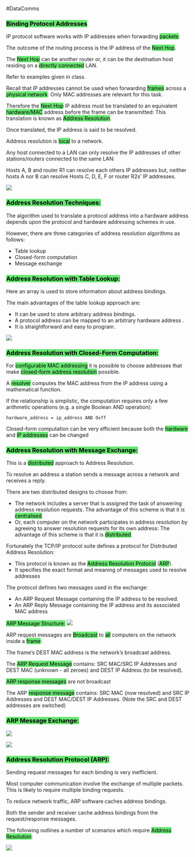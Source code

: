#DataComms 
### <mark style="background: #69E772;">Binding Protocol Addresses</mark>

IP protocol software works with IP addresses when 
forwarding <mark style="background: #69E772;">packets</mark>:

The outcome of the routing process is the IP address of the <mark style="background: #69E772;">Next Hop</mark>.

The <mark style="background: #69E772;">Next Hop</mark> can be another router or, it can be the 
destination host residing on a <mark style="background: #69E772;">directly connected</mark> LAN.

Refer to examples given in class. 

Recall that IP addresses cannot be used when forwarding <mark style="background: #69E772;">frames</mark> across a <mark style="background: #69E772;">physical network</mark>: Only MAC addresses are relevant for this task.

Therefore the <mark style="background: #69E772;">Next Hop</mark> IP address must be translated to 
an equivalent <mark style="background: #69E772;">hardware/MAC</mark> address before the frame 
can be transmitted: This translation is known as <mark style="background: #69E772;">Address Resolution</mark>.

Once translated, the IP address is said to be resolved.

Address resolution is <mark style="background: #69E772;">local</mark> to a network.

Any host connected to a LAN can only resolve the IP 
addresses of other stations/routers connected to the 
same LAN:

Hosts A, B and router R1 can resolve each others IP 
addresses but, neither hosts A nor B can resolve Hosts C, 
D, E, F or router R2s’ IP addresses.

![](https://i.imgur.com/O8122e5.png)

### <mark style="background: #69E772;">Address Resolution Techniques:</mark>

The algorithm used to translate a protocol address into a hardware address depends upon the protocol and hardware addressing schemes in use.

However, there are three categories of address resolution algorithms as follows:
- Table lookup
- Closed-form computation
- Message exchange

### <mark style="background: #69E772;">Address Resolution with Table Lookup:</mark>

Here an array is used to store information about 
address bindings.

The main advantages of the table lookup approach 
are:
- It can be used to store arbitrary address bindings. 
- A protocol address can be mapped to an arbitrary hardware address .
- It is straightforward and easy to program.

![](https://i.imgur.com/yNdXZUR.png)

### <mark style="background: #69E772;">Address Resolution with Closed-Form Computation:</mark>

For <mark style="background: #69E772;">configurable MAC addressing</mark> it is possible to choose addresses that make <mark style="background: #69E772;">closed-form address resolution</mark> possible.

A <mark style="background: #69E772;">resolver</mark> computes the MAC address from the IP address using a mathematical function.

If the relationship is simplistic, the computation requires only a few arithmetic operations (e.g. a single Boolean
AND operation):

``hardware_address = ip_address AND Oxff``

Closed-form computation can be very efficient because both the <mark style="background: #69E772;">hardware</mark> and <mark style="background: #69E772;">IP addresses</mark> can be changed

### <mark style="background: #69E772;">Address Resolution with Message Exchange:</mark>

This is a <mark style="background: #69E772;">distributed</mark> approach to Address Resolution.

To resolve an address a station sends a message across a network and receives a reply.

There are two distributed designs to choose from:
- The network includes a server that is assigned the task of answering address resolution requests. The advantage of this scheme is that it is <mark style="background: #69E772;">centralised</mark>.
- Or, each computer on the network participates in address resolution by agreeing to answer resolution requests for its own address: The advantage of this scheme is that it is <mark style="background: #69E772;">distributed</mark>.

Fortunately the TCP/IP protocol suite defines a protocol for Distributed Address Resolution:
- This protocol is known as the <mark style="background: #69E772;">Address Resolution Protocol</mark> (<mark style="background: #69E772;">ARP</mark>).
- It specifies the exact format and meaning of messages used to resolve addresses

The protocol defines two messages used in the exchange:
- An ARP Request Message containing the IP address to be resolved.
- An ARP Reply Message containing the IP address and its  associated MAC address

<mark style="background: #69E772;">ARP Message Structure:</mark>
![](https://i.imgur.com/6NkKfdM.png)

ARP request messages are <mark style="background: #69E772;">Broadcast</mark> to <mark style="background: #69E772;">all</mark> computers  on the network inside a <mark style="background: #69E772;">frame</mark>: 

The frame’s DEST MAC address is the network’s broadcast 
address.

The <mark style="background: #69E772;">ARP Request Message</mark> contains: SRC MAC/SRC IP Addresses and DEST MAC (unknown - all zeroes) and DEST IP Address (to be resolved).

<mark style="background: #69E772;">ARP response messages</mark> are not broadcast

The ARP <mark style="background: #69E772;">response message</mark> contains: SRC MAC (now resolved) and SRC IP Addresses and DEST MAC/DEST IP  Addresses. (Note the SRC and DEST addresses are switched)

### <mark style="background: #69E772;">ARP Message Exchange:</mark>

![](https://i.imgur.com/FkAAUkz.png)

![](https://i.imgur.com/tRnLkg4.png)

### <mark style="background: #69E772;">Address Resolution Protocol (ARP):</mark>

Sending request messages for each binding is very inefficient.

Most computer communication involve the exchange of multiple packets. This is likely to require multiple binding requests.

To reduce network traffic, ARP software caches address bindings.

Both the sender and receiver cache address  bindings from the request/response messages.

The following outlines a number of scenarios 
which require <mark style="background: #69E772;">Address Resolution</mark>:

![](https://i.imgur.com/6Fv1Blb.png)
